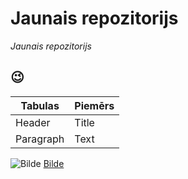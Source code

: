 # Jaunais repozitorijs
*Jaunais repozitorijs*

:wink:
---

 
 | Tabulas | Piemērs |
| ----------- | ----------- |
| Header | Title |
| Paragraph | Text |

![Bilde](c:\11561_Sun.jpg)
[Bilde](https://www.pngegg.com/en/png-boxvc)
